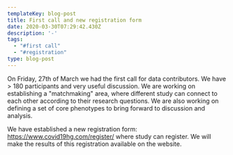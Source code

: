 ```yaml
---
templateKey: blog-post
title: First call and new registration form
date: 2020-03-30T07:29:42.430Z
description: '-'
tags:
  - "#first call"
  - "#registration"
type: blog-post
---
```

On Friday, 27th of March we had the first call for data contributors. We have > 180 participants and very useful discussion. We are working on establishing a "matchmaking" area, where different study can connect to each other according to their research questions. We are also working on defining a set of core phenotypes to bring forward to discussion and analysis.

We have established a new registration form: <https://www.covid19hg.com/register/> where study can register. We will make the results of this registration available on the website.
